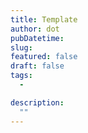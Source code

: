 ```yaml
---
title: Template
author: dot
pubDatetime: 
slug: 
featured: false
draft: false
tags:
  - 

description:
  ""
---
```

